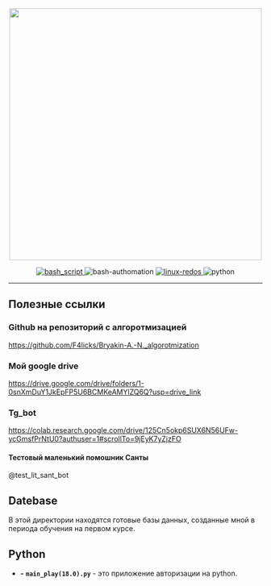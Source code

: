 <div id="header" align="center">
  <img src="https://yt3.googleusercontent.com/ytc/AIdro_lqcW7QiirwWk-U6Av4djDjf0TGNWFdg2PCBFRIIXDN878=s900-c-k-c0x00ffffff-no-rj" width="500" height="500">
</div>

<p align="center">
  <a href="https://habr.com/ru/companies/ruvds/articles/325522/">
    <img src="https://img.shields.io/badge/bash-scripts-blue" id="bash-script" alt="bash_script">
  </a>
  <img src="https://img.shields.io/badge/bash-authomation-8A2BE2" alt="bash-authomation">
  <a href="https://redos.red-soft.ru">
    <img src="https://img.shields.io/badge/linux-redos-red" alt="linux-redos">
  </a>
  <img src="https://img.shields.io/badge/python-linux-blue" alt="python">
</p>

  


----------------------------------------------------------------------------------------------------------------------------------------------------------------

## Полезные ссылки
  ### Github на репозиторий с алгоротмизацией
  https://github.com/F4licks/Bryakin-A.-N._algorotmization
  ### Мой google drive
  https://drive.google.com/drive/folders/1-0snXmDuY1JkEpFP5U6BCMKeAMYlZQ6Q?usp=drive_link
  ### Tg_bot
  https://colab.research.google.com/drive/125Cn5okp6SUX6N56UFw-ycGmsfPrNtU0?authuser=1#scrollTo=9jEyK7yZjzFO
  #### Тестовый маленький помошник Санты
  @test_lit_sant_bot
  

## Datebase
  В этой директории находятся готовые базы данных, созданные мной в периода обучения на первом курсе.

## Python
- **-** **`main_play(18.0).py`** - это приложение авторизации на python.

